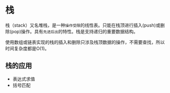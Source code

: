 # 栈

栈（stack）又名堆栈，是一种`操作受限`的线性表。只能在栈顶进行插入(push)或删除(pop)操作。具有`先进后出`的特性。栈是支持递归的重要数据结构。

使用数组或链表实现的栈的插入和删除只涉及栈顶数据的操作，不需要查找，所以时间复杂度都是O(1)。

## 栈的应用
- 表达式求值
- 括号匹配